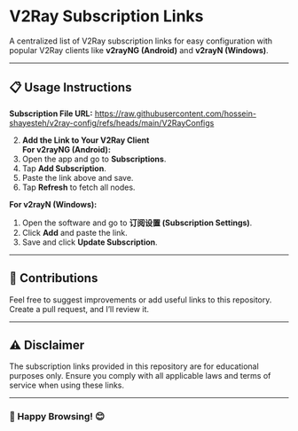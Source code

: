 # V2Ray Subscription Links

A centralized list of V2Ray subscription links for easy configuration with popular V2Ray clients like **v2rayNG (Android)** and **v2rayN (Windows)**.

---

## 📋 Usage Instructions

**Subscription File URL:**
https://raw.githubusercontent.com/hossein-shayesteh/v2ray-config/refs/heads/main/V2RayConfigs


2. **Add the Link to Your V2Ray Client**  
**For v2rayNG (Android):**  
  1. Open the app and go to **Subscriptions**.  
  2. Tap **Add Subscription**.  
  3. Paste the link above and save.  
  4. Tap **Refresh** to fetch all nodes.

**For v2rayN (Windows):**  
  1. Open the software and go to **订阅设置 (Subscription Settings)**.  
  2. Click **Add** and paste the link.  
  3. Save and click **Update Subscription**.

---

## 🤝 Contributions

Feel free to suggest improvements or add useful links to this repository. Create a pull request, and I’ll review it.

---

## ⚠️ Disclaimer

The subscription links provided in this repository are for educational purposes only. Ensure you comply with all applicable laws and terms of service when using these links.

---

### 🎉 Happy Browsing! 😊
